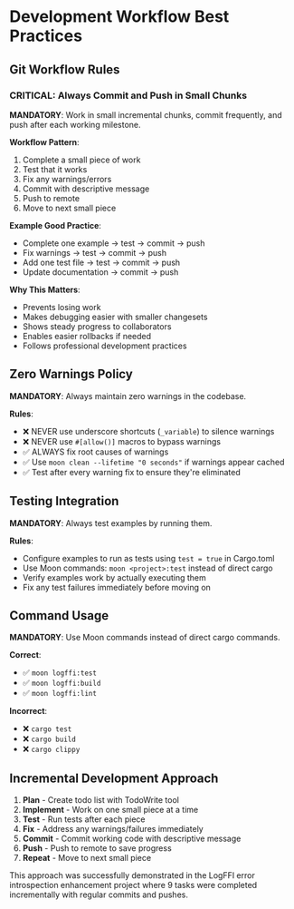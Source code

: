 # Development Workflow Best Practices

## Git Workflow Rules

### CRITICAL: Always Commit and Push in Small Chunks

**MANDATORY**: Work in small incremental chunks, commit frequently, and push after each working milestone.

**Workflow Pattern**:

1. Complete a small piece of work
2. Test that it works
3. Fix any warnings/errors
4. Commit with descriptive message
5. Push to remote
6. Move to next small piece

**Example Good Practice**:

- Complete one example → test → commit → push
- Fix warnings → test → commit → push
- Add one test file → test → commit → push
- Update documentation → commit → push

**Why This Matters**:

- Prevents losing work
- Makes debugging easier with smaller changesets
- Shows steady progress to collaborators
- Enables easier rollbacks if needed
- Follows professional development practices

## Zero Warnings Policy

**MANDATORY**: Always maintain zero warnings in the codebase.

**Rules**:

- ❌ NEVER use underscore shortcuts (`_variable`) to silence warnings
- ❌ NEVER use `#[allow()]` macros to bypass warnings
- ✅ ALWAYS fix root causes of warnings
- ✅ Use `moon clean --lifetime "0 seconds"` if warnings appear cached
- ✅ Test after every warning fix to ensure they're eliminated

## Testing Integration

**MANDATORY**: Always test examples by running them.

**Rules**:

- Configure examples to run as tests using `test = true` in Cargo.toml
- Use Moon commands: `moon <project>:test` instead of direct cargo
- Verify examples work by actually executing them
- Fix any test failures immediately before moving on

## Command Usage

**MANDATORY**: Use Moon commands instead of direct cargo commands.

**Correct**:

- ✅ `moon logffi:test`
- ✅ `moon logffi:build`
- ✅ `moon logffi:lint`

**Incorrect**:

- ❌ `cargo test`
- ❌ `cargo build`
- ❌ `cargo clippy`

## Incremental Development Approach

1. **Plan** - Create todo list with TodoWrite tool
2. **Implement** - Work on one small piece at a time
3. **Test** - Run tests after each piece
4. **Fix** - Address any warnings/failures immediately
5. **Commit** - Commit working code with descriptive message
6. **Push** - Push to remote to save progress
7. **Repeat** - Move to next small piece

This approach was successfully demonstrated in the LogFFI error introspection enhancement project where 9 tasks were completed incrementally with regular commits and pushes.

